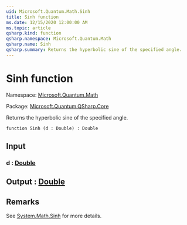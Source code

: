```yaml
---
uid: Microsoft.Quantum.Math.Sinh
title: Sinh function
ms.date: 12/15/2020 12:00:00 AM
ms.topic: article
qsharp.kind: function
qsharp.namespace: Microsoft.Quantum.Math
qsharp.name: Sinh
qsharp.summary: Returns the hyperbolic sine of the specified angle.
---
```


# Sinh function

Namespace: [Microsoft.Quantum.Math](xref:Microsoft.Quantum.Math)

Package: [Microsoft.Quantum.QSharp.Core](https://nuget.org/packages/Microsoft.Quantum.QSharp.Core)


Returns the hyperbolic sine of the specified angle.

```qsharp
function Sinh (d : Double) : Double
```


## Input

### d : [Double](xref:microsoft.quantum.lang-ref.double)





## Output : [Double](xref:microsoft.quantum.lang-ref.double)



## Remarks

See [System.Math.Sinh](https://docs.microsoft.com/dotnet/api/system.math.sinh) for more details.